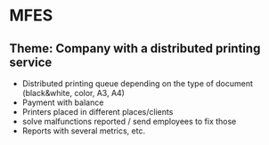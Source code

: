 # MFES

## Theme: Company with a distributed printing service
- Distributed printing queue depending on the type of document (black&white, color, A3, A4)
- Payment with balance
- Printers placed in different places/clients
- solve malfunctions reported / send employees to fix those
- Reports with several metrics, etc. 
